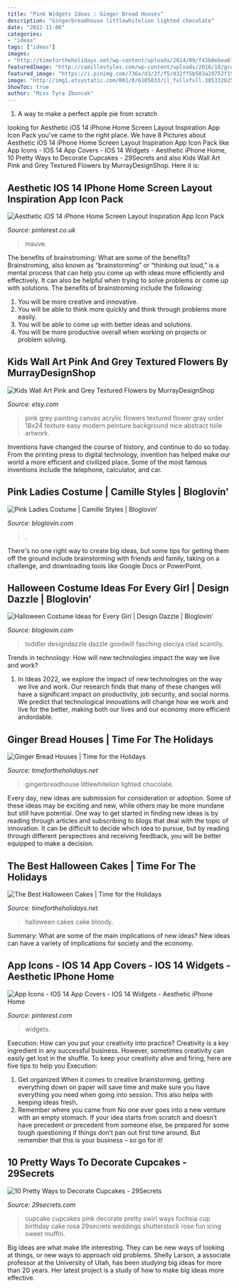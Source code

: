 ```yaml
---
title: "Pink Widgets Ideas : Ginger Bread Houses"
description: "Gingerbreadhouse littlewhitelion lighted chocolate"
date: "2022-11-06"
categories:
- "ideas"
tags: ["ideas"]
images:
- "http://timefortheholidays.net/wp-content/uploads/2014/09/f43b0ebea675ce479907316a5e636e27.jpg"
featuredImage: "http://camillestyles.com/wp-content/uploads/2016/10/groupCostume_PinkLadies_1.jpg"
featured_image: "https://i.pinimg.com/736x/d3/2f/f5/d32ff5b583a29752f15d331f3e7f6f97.jpg"
image: "http://img1.etsystatic.com/001/0/6105033/il_fullxfull.385332025_ee2o.jpg"
ShowToc: true
author: "Miss Tyra Zboncak"
---
```



1. A way to make a perfect apple pie from scratch 

	

		
looking for Aesthetic iOS 14 iPhone Home Screen Layout Inspiration App Icon Pack you've came to the right place. We have 8 Pictures about Aesthetic iOS 14 iPhone Home Screen Layout Inspiration App Icon Pack like App Icons - IOS 14 App Covers - IOS 14 Widgets - Aesthetic iPhone Home, 10 Pretty Ways to Decorate Cupcakes - 29Secrets and also Kids Wall Art Pink and Grey Textured Flowers by MurrayDesignShop. Here it is:
		
    
## Aesthetic IOS 14 IPhone Home Screen Layout Inspiration App Icon Pack

<img loading=lazy src="https://i.pinimg.com/736x/d3/2f/f5/d32ff5b583a29752f15d331f3e7f6f97.jpg" onerror="this.onerror=null;this.src='https://tse4.mm.bing.net/th?id=OIP.u5qf6smBctpFjnGrHz4HSAHaM3&amp;pid=15.1';" alt="Aesthetic iOS 14 iPhone Home Screen Layout Inspiration App Icon Pack">

_Source: pinterest.co.uk_

>mauve. 

	

The benefits of brainstroming: What are some of the benefits?
Brainstroming, also known as “brainstorming” or “thinking out loud,” is a mental process that can help you come up with ideas more efficiently and effectively. It can also be helpful when trying to solve problems or come up with solutions. The benefits of brainstroming include the following: 
1. You will be more creative and innovative.
2. You will be able to think more quickly and think through problems more easily.
3. You will be able to come up with better ideas and solutions.
4. You will be more productive overall when working on projects or problem solving.

    
## Kids Wall Art Pink And Grey Textured Flowers By MurrayDesignShop

<img loading=lazy src="http://img1.etsystatic.com/001/0/6105033/il_fullxfull.385332025_ee2o.jpg" onerror="this.onerror=null;this.src='https://tse2.mm.bing.net/th?id=OIP.mAN3v-MHRC2KH3YvmE1aTAHaFj&amp;pid=15.1';" alt="Kids Wall Art Pink and Grey Textured Flowers by MurrayDesignShop">

_Source: etsy.com_

>pink grey painting canvas acrylic flowers textured flower gray order 18x24 texture easy modern peinture background nice abstract toile artwork. 

	

Inventions have changed the course of history, and continue to do so today. From the printing press to digital technology, invention has helped make our world a more efficient and civilized place. Some of the most famous inventions include the telephone, calculator, and car.

    
## Pink Ladies Costume | Camille Styles | Bloglovin’

<img loading=lazy src="http://camillestyles.com/wp-content/uploads/2016/10/groupCostume_PinkLadies_1.jpg" onerror="this.onerror=null;this.src='https://tse2.mm.bing.net/th?id=OIP.kW_7aPjJ6i0eDV9wwn3ZVwHaLH&amp;pid=15.1';" alt="Pink Ladies Costume | Camille Styles | Bloglovin’">

_Source: bloglovin.com_

>. 

	

There's no one right way to create big ideas, but some tips for getting them off the ground include brainstorming with friends and family, taking on a challenge, and downloading tools like Google Docs or PowerPoint.

    
## Halloween Costume Ideas For Every Girl | Design Dazzle | Bloglovin’

<img loading=lazy src="http://www.designdazzle.com/wp-content/uploads/2014/09/adorable-girl-halloween-costumes.jpg" onerror="this.onerror=null;this.src='https://tse3.mm.bing.net/th?id=OIP.R7VUu6JkpivrGwgO1Bc-gAHaMl&amp;pid=15.1';" alt="Halloween Costume Ideas for Every Girl | Design Dazzle | Bloglovin’">

_Source: bloglovin.com_

>toddler designdazzle dazzle goodwill fasching oleciya clad scantily. 

	

Trends in technology: How will new technologies impact the way we live and work?
1. In Ideas 2022, we explore the impact of new technologies on the way we live and work. Our research finds that many of these changes will have a significant impact on productivity, job security, and social norms. We predict that technological innovations will change how we work and live for the better, making both our lives and our economy more efficient andordable.

    
## Ginger Bread Houses | Time For The Holidays

<img loading=lazy src="https://timefortheholidays.net/wp-content/uploads/2013/12/gingerbreadhouse_0_WEB.jpg" onerror="this.onerror=null;this.src='https://tse1.mm.bing.net/th?id=OIP.Y8lenVhB-jTN7SijP_NehwHaE8&amp;pid=15.1';" alt="Ginger Bread Houses | Time for the Holidays">

_Source: timefortheholidays.net_

>gingerbreadhouse littlewhitelion lighted chocolate. 

	

Every day, new ideas are submission for consideration or adoption. Some of these ideas may be exciting and new, while others may be more mundane but still have potential. One way to get started in finding new ideas is by reading through articles and subscribing to blogs that deal with the topic of innovation. It can be difficult to decide which idea to pursue, but by reading through different perspectives and receiving feedback, you will be better equipped to make a decision.

    
## The Best Halloween Cakes | Time For The Holidays

<img loading=lazy src="http://timefortheholidays.net/wp-content/uploads/2014/09/f43b0ebea675ce479907316a5e636e27.jpg" onerror="this.onerror=null;this.src='https://tse2.mm.bing.net/th?id=OIP.CWyeBNqyJ-Y_Y8A7Zx6pkwHaLH&amp;pid=15.1';" alt="The Best Halloween Cakes | Time for the Holidays">

_Source: timefortheholidays.net_

>halloween cakes cake bloody. 

	

Summary: What are some of the main implications of new ideas?
New ideas can have a variety of implications for society and the economy.

    
## App Icons - IOS 14 App Covers - IOS 14 Widgets - Aesthetic IPhone Home

<img loading=lazy src="https://i.pinimg.com/736x/18/01/8d/18018d726dc2586d8dadc77c0e80cf9e.jpg" onerror="this.onerror=null;this.src='https://tse3.mm.bing.net/th?id=OIP.f3rlijPA5cTDHoL5Facl5gHaOB&amp;pid=15.1';" alt="App Icons - IOS 14 App Covers - IOS 14 Widgets - Aesthetic iPhone Home">

_Source: pinterest.com_

>widgets. 

	

Execution: How can you put your creativity into practice?
Creativity is a key ingredient in any successful business. However, sometimes creativity can easily get lost in the shuffle. To keep your creativity alive and firing, here are five tips to help you Execution:
1. Get organized
When it comes to creative brainstorming, getting everything down on paper will save time and make sure you have everything you need when going into session. This also helps with keeping ideas fresh.
2. Remember where you came from
No one ever goes into a new venture with an empty stomach. If your idea starts from scratch and doesn’t have precedent or precedent from someone else, be prepared for some tough questioning if things don’t pan out first time around. But remember that this is your business – so go for it!

    
## 10 Pretty Ways To Decorate Cupcakes - 29Secrets

<img loading=lazy src="https://29secrets.com/wp-content/uploads/shutterstock_133928477.jpg" onerror="this.onerror=null;this.src='https://tse4.mm.bing.net/th?id=OIP.DnbfeWMsxY4DFlPEE4KgngHaLG&amp;pid=15.1';" alt="10 Pretty Ways to Decorate Cupcakes - 29Secrets">

_Source: 29secrets.com_

>cupcake cupcakes pink decorate pretty swirl ways fuchsia cup birthday cake rosa 29secrets weddings shutterstock rose fun icing sweet muffin. 

	

Big ideas are what make life interesting. They can be new ways of looking at things, or new ways to approach old problems. Shelly Larson, a associate professor at the University of Utah, has been studying big ideas for more than 20 years. Her latest project is a study of how to make big ideas more effective.

